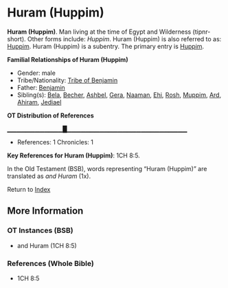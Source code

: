 # Huram (Huppim)
**Huram (Huppim)**. 
Man living at the time of Egypt and Wilderness (tipnr-short). 
Other forms include: 
*Huppim*. 
Huram (Huppim) is also referred to as: 
[Huppim](Huppim.md). 
Huram (Huppim) is a subentry. The primary entry is 
[Huppim](Huppim.md). 




**Familial Relationships of Huram (Huppim)**


* Gender: male
* Tribe/Nationality: [Tribe of Benjamin](../../../groups/md/acai/Benjamin.md)
* Father: [Benjamin](Benjamin.md)
* Sibling(s): [Bela](Bela.md), [Becher](Becher.md), [Ashbel](Ashbel.md), [Gera](Gera.md), [Naaman](Naaman.md), [Ehi](Ehi.md), [Rosh](Rosh.md), [Muppim](Muppim.md), [Ard](Ard.md), [Ahiram](Ahiram.md), [Jediael](Jediael.md)


**OT Distribution of References**

▁▁▁▁▁▁▁▁▁▁▁▁█▁▁▁▁▁▁▁▁▁▁▁▁▁▁▁▁▁▁▁▁▁▁▁▁▁▁
* References: 1 Chronicles: 1



**Key References for Huram (Huppim)**: 
1CH 8:5. 


In the Old Testament (BSB), words representing “Huram (Huppim)” are translated as 
*and Huram* (1x). 




Return to [Index](00-Index.md)

## More Information

### OT Instances (BSB)

* and Huram (1CH 8:5)



### References (Whole Bible)

* 1CH 8:5



